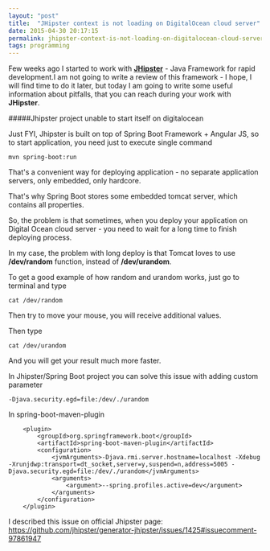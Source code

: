 ```yaml
---
layout: "post"
title:  "JHipster context is not loading on DigitalOcean cloud server"
date: 2015-04-30 20:17:15
permalink: jhipster-context-is-not-loading-on-digitalocean-cloud-server
tags: programming
---
```



Few weeks ago I started to work with [**JHipster**](https://jhipster.github.io/) - Java Framework for rapid development.I am not going to write a review of this framework - I hope, I will find time to do it later, but today I am going to write some useful information about pitfalls, that you can reach during your work with **JHipster**.

#####Jhipster project unable to start itself on digitalocean

Just FYI, Jhipster is built on top of Spring Boot Framework + Angular JS, so to start application, you need just to execute single command

	mvn spring-boot:run
    
That's a convenient way for deploying application - no separate application servers, only embedded, only hardcore.

That's why Spring Boot stores some embedded tomcat server, which contains all properties.

So, the problem is that sometimes, when you deploy your application on Digital Ocean cloud server - you need to wait for a long time to finish deploying process.

In my case, the problem with long deploy is that Tomcat loves to use **/dev/random** function, instead of **/dev/urandom**.

To get a good example of how random and urandom works, just go to terminal and type

	cat /dev/random

Then try to move your mouse, you will receive additional values.

Then type

	cat /dev/urandom

And you will get your result much more faster.

In Jhipster/Spring Boot project you can solve this issue with adding custom parameter

	-Djava.security.egd=file:/dev/./urandom

In spring-boot-maven-plugin   



        <plugin>
            <groupId>org.springframework.boot</groupId>
            <artifactId>spring-boot-maven-plugin</artifactId>
            <configuration>
                <jvmArguments>-Djava.rmi.server.hostname=localhost -Xdebug -Xrunjdwp:transport=dt_socket,server=y,suspend=n,address=5005 -Djava.security.egd=file:/dev/./urandom</jvmArguments>
                <arguments>
                    <argument>--spring.profiles.active=dev</argument>
                </arguments>
            </configuration>
        </plugin>

I described this issue on official Jhipster page:
https://github.com/jhipster/generator-jhipster/issues/1425#issuecomment-97861947